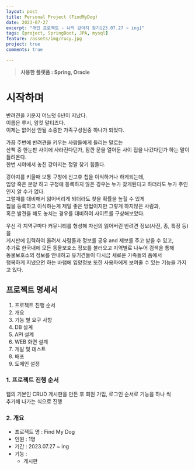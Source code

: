 ```yaml
---
layout: post
title: Personal Project (FindMyDog)
date: 2023-07-27
excerpt: "개인 프로젝트 - 나의 강아지 찾기[23.07.27 ~ ing]"
tags: [project, SpringBoot, JPA, mysql]
feature: /assets/img/rucy.jpg
project: true
comments: true

---
```




> **사용한 플랫폼 : Spring, Oracle**

# **시작하며**

반려견을 키운지 어느덧 6년이 지났다.<br>이름은 루시, 암컷 말티즈다.<br>이제는 없어선 안될 소중한 가족구성원중 하나가 되었다.

가끔 주변에 반려견을 키우는 사람들에게 들리는 말로는<br>산책 중 한눈판 사이에 사라진다던가, 잠깐 문을 열어둔 사이 집을 나갔다던가 하는 말이 들려온다.<br>한번 시야에서 놓친 강아지는 정말 찾기 힘들다.

강아지를 키울때 보통 구청에 신고후 칩을 이식하거나 하게되는데,<br>입양 혹은 분양 하고 구청에 등록하지 않은 경우는 누가 찾게된다고 하더라도 누가 주인인지 알 수가 없다.<br>그럴때를 대비해서 잃어버리게 되더라도 찾을 확률을 높힐 수 있게 <br>칩을 등록하고 이식하는게 제일 좋은 방법이지만 그렇게 하지않은 사람과,<br>혹은 발견을 해도 놓치는 경우를 대비하여 사이트를 구상해보았다.

우선 각 지역구마다 커뮤니티를 형성해 자신의 잃어버린 반려견 정보(사진, 종, 특징 등)을<br>게시판에 입력하여 올려서 사람들과 정보를 공유 and 제보를 주고 받을 수 있고,<br>추가로 한국내에 모든 동물보호소 정보를 불러오고 지역별로 나누어 검색을 통해<br>동물보호소의 정보를 안내하고 유기견들이 다시금 새로운 가족들의 품에서<br>행복하게 지냈으면 하는 바램에 입양정보 또한 사용자에게 보여줄 수 있는 기능을 가지고 있다.



## 프로젝트 명세서

1. 프로젝트 진행 순서
2. 개요
3. 기능 별 요구 사항
4. DB 설계
5. API 설계
6. WEB 화면 설계
7. 개발 및 테스트
8. 배포
9. 도메인 설정



### 1. 프로젝트 진행 순서

웹의 기본인 CRUD 게시판을 만든 후 회원 가입, 로그인 순서로 기능을 하나 씩<br>추가해 나가는 식으로 진행

### 2. 개요

- 프로젝트 명 : Find My Dog
- 인원 : 1명
- 기간 : 2023.07.27 ~ ing
- 기능 :
  - 게시판






